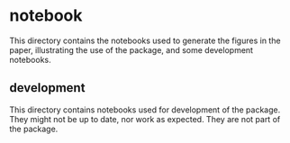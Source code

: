# notebook

This directory contains the notebooks used to generate the figures in the paper, illustrating the use of the package, and some development notebooks.

## development

This directory contains notebooks used for development of the package. They might not be up to date, nor work as expected. They are not part of the package.
